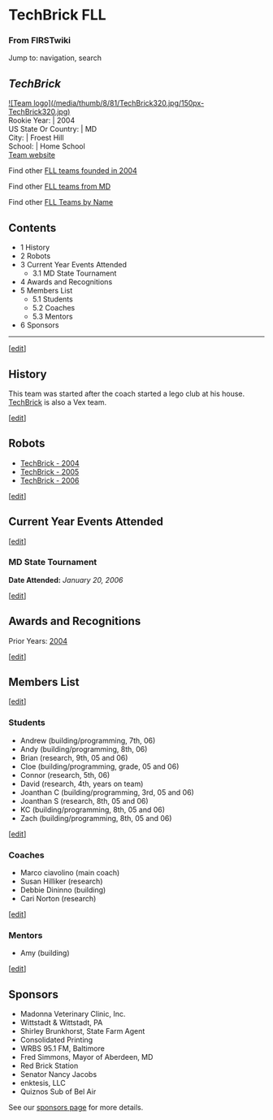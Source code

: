 # TechBrick FLL

### From FIRSTwiki

Jump to: navigation, search

_TechBrick_  
---  
[![Team logo](/media/thumb/8/81/TechBrick320.jpg/150px-
TechBrick320.jpg)](/index.php/Image:TechBrick320.jpg "Team logo" )  
Rookie Year: | 2004  
US State Or Country: | MD  
City: | Froest Hill  
School: | Home School  
[Team website](http://www.TechBrick.com "http://www.TechBrick.com" )  
  
Find other [FLL teams founded in
2004](/index.php/Category:FLL_teams_founded_in_2004 "Category:FLL teams
founded in 2004" )

Find other [FLL teams from
MD](/index.php?title=Category:FLL_teams_from_MD&action=edit "Category:FLL
teams from MD" )

Find other [FLL Teams by Name](/index.php/Category:FLL_teams "Category:FLL
teams" )

  

## Contents

  * 1 History
  * 2 Robots
  * 3 Current Year Events Attended
    * 3.1 MD State Tournament
  * 4 Awards and Recognitions
  * 5 Members List
    * 5.1 Students
    * 5.2 Coaches
    * 5.3 Mentors
  * 6 Sponsors  
---  
  
[[edit](/index.php?title=TechBrick_FLL&action=edit&section=1 "Edit section:
History" )]

## History

This team was started after the coach started a lego club at his house.
[TechBrick](/index.php/TechBrick "TechBrick" ) is also a Vex team.

[[edit](/index.php?title=TechBrick_FLL&action=edit&section=2 "Edit section:
Robots" )]

## Robots

  * [TechBrick - 2004](/index.php/TechBrick_-_2004 "TechBrick - 2004" )
  * [TechBrick - 2005](/index.php?title=TechBrick_-_2005&action=edit "TechBrick - 2005" )
  * [TechBrick - 2006](/index.php?title=TechBrick_-_2006&action=edit "TechBrick - 2006" )

[[edit](/index.php?title=TechBrick_FLL&action=edit&section=3 "Edit section:
Current Year Events Attended" )]

## Current Year Events Attended

[[edit](/index.php?title=TechBrick_FLL&action=edit&section=4 "Edit section: MD
State Tournament" )]

### MD State Tournament

**Date Attended:** _January 20, 2006_

  

[[edit](/index.php?title=TechBrick_FLL&action=edit&section=5 "Edit section:
Awards and Recognitions" )]

## Awards and Recognitions

Prior Years: [2004](/index.php/FIRSTwiki:FLL_yearly_team_page_format
"FIRSTwiki:FLL yearly team page format" )

  

[[edit](/index.php?title=TechBrick_FLL&action=edit&section=6 "Edit section:
Members List" )]

## Members List

[[edit](/index.php?title=TechBrick_FLL&action=edit&section=7 "Edit section:
Students" )]

### Students

  * Andrew (building/programming, 7th, 06) 
  * Andy (building/programming, 8th, 06) 
  * Brian (research, 9th, 05 and 06) 
  * Cloe (building/programming, grade, 05 and 06) 
  * Connor (research, 5th, 06) 
  * David (research, 4th, years on team) 
  * Joanthan C (building/programming, 3rd, 05 and 06) 
  * Joanthan S (research, 8th, 05 and 06) 
  * KC (building/programming, 8th, 05 and 06) 
  * Zach (building/programming, 8th, 05 and 06) 

[[edit](/index.php?title=TechBrick_FLL&action=edit&section=8 "Edit section:
Coaches" )]

### Coaches

  * Marco ciavolino (main coach) 
  * Susan Hilliker (research) 
  * Debbie Dininno (building) 
  * Cari Norton (research) 

[[edit](/index.php?title=TechBrick_FLL&action=edit&section=9 "Edit section:
Mentors" )]

### Mentors

  * Amy (building) 

[[edit](/index.php?title=TechBrick_FLL&action=edit&section=10 "Edit section:
Sponsors" )]

## Sponsors

  * Madonna Veterinary Clinic, Inc. 
  * Wittstadt &amp; Wittstadt, PA 
  * Shirley Brunkhorst, State Farm Agent 
  * Consolidated Printing 
  * WRBS 95.1 FM, Baltimore 
  * Fred Simmons, Mayor of Aberdeen, MD 
  * Red Brick Station 
  * Senator Nancy Jacobs 
  * enktesis, LLC 
  * Quiznos Sub of Bel Air 

See our [sponsors page](http://techbrick.com/Lego/Lego2006/Support/index.html
"http://techbrick.com/Lego/Lego2006/Support/index.html" ) for more details.

